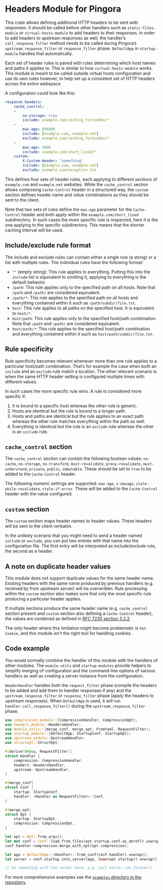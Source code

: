 # Headers Module for Pingora

This crate allows defining additional HTTP headers to be sent with responses. It should be
called before other handlers such as `static-files-module` or `virtual-hosts-module` to add
headers to their responses. In order to add headers to upstream responses as well, the
handler’s `call_response_filter` method needs to be called during Pingora’s
`upstream_response_filter` or `response_filter` phase. `DefaultApp` in `startup-module` handles
that automatically.

Each set of header rules is paired with rules determining which host names and paths it applies
to. This is similar to how `virtual-hosts-module` works. This module is meant to be called
outside virtual hosts configuration and use its own rules however, to help set up a consistent
set of HTTP headers across the entire webspace.

A configuration could look like this:

```yaml
response_headers:
    cache_control:
    -
        no-storage: true
        include: example.com/caching_forbidden/*
    -
        max-age: 604800
        include: [example.com, example.net]
        exclude: example.com/caching_forbidden/*
    -
        max-age: 3600
        include: example.com/short_lived/*
    custom:
        X-Custom-Header: "something"
        include: [example.com, example.net]
        exclude: example.com/exception.txt
```

This defines four sets of header rules, each applying to different sections of `example.com`
and `example.net` websites. While the `cache_control` section allows composing `Cache-Control`
header in a structured way, the `custom` section defines header name and value combinations
as they should be sent to the client.

Note that two sets of rules define the `max-age` parameter for the `Cache-Control` header and
both apply within the `example.com/short_lived` subdirectory. In such cases the more specific
rule is respected, here it is the one applying to the specific subdirectory. This means that
the shorter caching interval will be used.

## Include/exclude rule format

The include and exclude rules can contain either a single rule (a string) or a list with
multiple rules. The individual rules have the following format:

* `""` (empty string): This rule applies to everything. Putting this into the `include` list is
  equivalent to omitting it, applying to everything is the default behavior.
* `/path`: This rule applies only to the specified path on all hosts. Note that `/path` and
  `/path/` are considered equivalent.
* `/path/*`: This rule applies to the specified path on all hosts and everything contained
  within it such as `/path/subdir/file.txt`.
* `host`: This rule applies to all paths on the specified host. It is equivalent to `host/*`.
* `host/path`: This rule applies only to the specified host/path combination. Note that `/path`
  and `/path/` are considered equivalent.
* `host/path/*`: This rule applies to the specified host/path combination and everything
  contained within it such as `host/path/subdir/file.txt`.

## Rule specificity

Rule specificity becomes relevant whenever more than one rule applies to a particular host/path
combination. That’s for example the case when both an `include` and an `exclude` rule match a
location. The other relevant scenario is when the same HTTP header setting is configured
multiple times with different values.

In such cases the more specific rule wins. A rule is considered more specific if:

1. It is bound to a specific host whereas the other rule is generic.
2. Hosts are identical but the rule is bound to a longer path.
3. Hosts and paths are identical but the rule applies to an exact path whereas the other rule
   matches everything within the path as well.
4. Everything is identical but the rule is an `exclude` rule whereas the other is an `include`
   rule.

## `cache_control` section

The `cache_control` section can contain the following boolean values: `no-cache`, `no-storage`,
`no-transform`, `must-revalidate`, `proxy-revalidate`, `must-understand`, `private`, `public`,
`immutable`. These should be set to `true` to be added to the `Cache-Control` header.

The following numeric settings are supported: `max-age`, `s-maxage`, `stale-while-revalidate`,
`stale-if-error`. These will be added to the `Cache-Control` header with the value configured.

## `custom` section

The `custom` section maps header names to header values. These headers will be sent to the
client verbatim.

In the unlikely scenario that you might need to send a header named `include` or `exclude`, you
can put two entries with that name into the configuration file. The first entry will be
interpreted as include/exclude rule, the second as a header.

## A note on duplicate header values

This module does not support duplicate values for the same header name. Existing headers with
the same name produced by previous handlers (e.g. received by from upstream server) will be
overwritten. Rule processing within the `custom` section also makes sure that only the most
specific rule producing a particular header applies.

If multiple sections produce the same header name (e.g. `cache_control` section present and
`custom` section also defining a `Cache-Control` header), the values are combined as defined in
[RFC 7230 section 3.2.2](https://datatracker.ietf.org/doc/html/rfc7230#section-3.2.2).

The only header where this limitation might become problematic is `Set-Cookie`, and this module
isn’t the right tool for handling cookies.

## Code example

You would normally combine the handler of this module with the handlers of other modules. The
`module-utils` and `startup-modules` provide helpers to simplify merging of configuration and
the command-line options of various handlers as well as creating a server instance from the
configuration.

`HeaderHandler` handles both the `request_filter` phase (compile the headers to be added and
add them to handler responses if any) and the `upstream_response_filter` or `response_filter`
phase (apply the headers to upstream responses). When `DefaultApp` is used, it will run
`handler.call_response_filter()` during the `upstream_response_filter` phase.

```rust
use compression_module::{CompressionHandler, CompressionOpt};
use headers_module::HeadersHandler;
use module_utils::{merge_conf, merge_opt, FromYaml, RequestFilter};
use startup_module::{DefaultApp, StartupConf, StartupOpt};
use upstream_module::UpstreamHandler;
use structopt::StructOpt;

#[derive(Debug, RequestFilter)]
struct Handler {
    compression: CompressionHandler,
    headers: HeadersHandler,
    upstream: UpstreamHandler,
}

#[merge_conf]
struct Conf {
    startup: StartupConf,
    handler: <Handler as RequestFilter>::Conf,
}

#[merge_opt]
struct Opt {
    startup: StartupOpt,
    compression: CompressionOpt,
}

let opt = Opt::from_args();
let mut conf = Conf::load_from_files(opt.startup.conf.as_deref().unwrap_or(&[])).unwrap();
conf.handler.compression.merge_with_opt(opt.compression);

let app = DefaultApp::<Handler>::from_conf(conf.handler).unwrap();
let server = conf.startup.into_server(app, Some(opt.startup)).unwrap();

// Do something with the server here, e.g. call server.run_forever()
```

For more comprehensive examples see the [`examples` directory in the repository](https://github.com/palant/pingora-utils/tree/main/examples).
